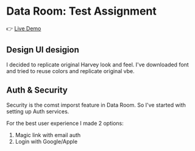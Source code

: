 # Data Room: Test Assignment

👉 [Live Demo](https://harvery-dataroom.vercel.app/)

## Design UI desigion

I decided to replicate original Harvey look and feel. I've downloaded font and tried to reuse colors and replicate original vbe.


## Auth & Security
Security is the comst imporst feature in Data Room.
So I've started with setting up Auth services.

For the best user experience I made 2 options:

1. Magic link with email auth
2. Login with Google/Apple

